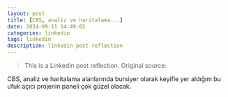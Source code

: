 ```yaml
---
layout: post
title: [CBS, analiz ve haritalama...]
date: 2024-09-11 14:49:02
categories: linkedin
tags: linkedin
description: linkedin post reflection
---
```


> This is a Linkedin post reflection. Original source:

CBS, analiz ve haritalama alanlarında bursiyer olarak keyifle yer aldığım bu ufuk açıcı projenin paneli çok güzel olacak.

<div class="row mt-3">

</div>
